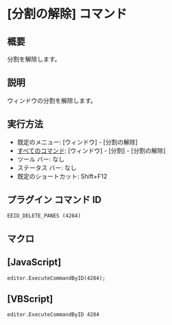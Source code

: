 # \[分割の解除\] コマンド

## 概要

分割を解除します。

## 説明

ウィンドウの分割を解除します。

## 実行方法

- 既定のメニュー: \[ウィンドウ\] \- \[分割の解除\]
- [すべてのコマンド](../../glossary/allcommands): \[ウィンドウ\] \- \[分割\] \- \[分割の解除\]
- ツール バー: なし
- ステータス バー: なし
- 既定のショートカット: Shift+F12

## プラグイン コマンド ID

```
EEID_DELETE_PANES (4284)```

## マクロ

## \[JavaScript\]

```
editor.ExecuteCommandByID(4284);
```

## \[VBScript\]

```
editor.ExecuteCommandByID 4284
```
